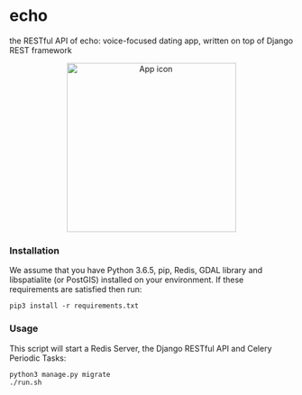 # echo

the RESTful API of echo: voice-focused dating app, written on top of Django REST framework

<p align="center">
  <img src="https://i.imgur.com/BXRSW6g.png" alt="App icon" height="300px"/>
</p>

### Installation

We assume that you have Python 3.6.5, pip, Redis, GDAL library and libspatialite (or PostGIS) installed on your environment. If these requirements are satisfied then run:

```Shell
pip3 install -r requirements.txt
```

### Usage

This script will start a Redis Server, the Django RESTful API and Celery Periodic Tasks:

```Shell
python3 manage.py migrate
./run.sh
```
